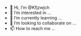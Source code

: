 - 👋 Hi, I’m @Kfjzwjch
- 👀 I’m interested in ...
- 🌱 I’m currently learning ...
- 💞️ I’m looking to collaborate on ...
- 📫 How to reach me ...

<!---
Kfjzwjch/Kfjzwjch is a ✨ special ✨ repository because its `README.md` (this file) appears on your GitHub profile.
You can click the Preview link to take a look at your changes.
--->
